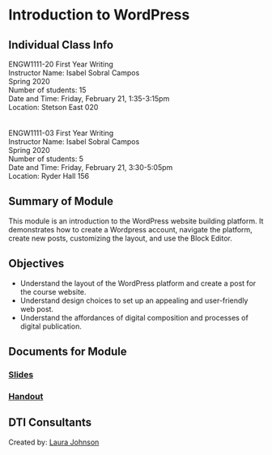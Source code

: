 # Introduction to WordPress

## Individual Class Info
ENGW1111-20 First Year Writing
<br>
Instructor Name: Isabel Sobral Campos
<br>
Spring 2020
<br>
Number of students: 15
<br>
Date and Time: Friday, February 21, 1:35-3:15pm
<br>
Location: Stetson East 020<br>
<br>
<br>
ENGW1111-03 First Year Writing
<br>
Instructor Name: Isabel Sobral Campos
<br>
Spring 2020
<br>
Number of students: 5
<br>
Date and Time: Friday, February 21, 3:30-5:05pm
<br>
Location: Ryder Hall 156<br>

## Summary of Module
This module is an introduction to the WordPress website building platform. It demonstrates how to create a Wordpress account, navigate the platform, create new posts, customizing the layout, and use the Block Editor.

## Objectives
- Understand the layout of the WordPress platform and create a post for the course website.
- Understand design choices to set up an appealing and user-friendly web post.
- Understand the affordances of digital composition and processes of digital publication.

## Documents for Module

### [Slides](https://github.com/NULabNortheastern/digitalassignmentshowcase/blob/master/intro_wordpress/first_year_writing-spring2020-sobral_campos/slides.pdf)

### [Handout](https://github.com/NULabNortheastern/digitalassignmentshowcase/blob/master/intro_wordpress/first_year_writing-spring2020-sobral_campos/wordpress_handout.pdf)

## DTI Consultants
Created by:
[Laura Johnson](johnson.lau@husky.neu.edu)